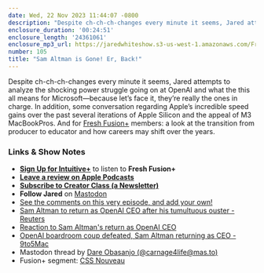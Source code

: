 ```yaml
---
date: Wed, 22 Nov 2023 11:44:07 -0800
description: "Despite ch-ch-ch-changes every minute it seems, Jared attempts to analyze the shocking power struggle going on at OpenAI and what the this all means for Microsoft—because let’s face it, they’re really the ones in charge. In addition, some conversation regarding Apple’s incredible speed gains over the past several iterations of Apple Silicon and the appeal of M3 MacBookPros. And for Fresh Fusion+ members: a look at the transition from producer to educator and how careers may shift over the years."
enclosure_duration: '00:24:51'
enclosure_length: '24361061'
enclosure_mp3_url: https://jaredwhiteshow.s3-us-west-1.amazonaws.com/FreshFusion_Episode_105%20-%20Sam%20Altman%20Gone%20-%20Back.mp3
number: 105
title: "Sam Altman is Gone! Er, Back!"
---
```


Despite ch-ch-ch-changes every minute it seems, Jared attempts to analyze the shocking power struggle going on at OpenAI and what the this all means for Microsoft—because let’s face it, they’re really the ones in charge. In addition, some conversation regarding Apple’s incredible speed gains over the past several iterations of Apple Silicon and the appeal of M3 MacBookPros. And for [Fresh Fusion+](https://plus.intuitivefuture.com) members: a look at the transition from producer to educator and how careers may shift over the years.

### Links & Show Notes

* **[Sign Up for Intuitive+](https://plus.intuitivefuture.com)** to listen to **Fresh Fusion+**
* **[Leave a review on Apple Podcasts](https://podcasts.apple.com/us/podcast/fresh-fusion/id1387528457)**
* **[Subscribe to Creator Class (a Newsletter)](https://jaredwhite.com/creator-class)**
* **Follow Jared** on [Mastodon](https://indieweb.social/@jaredwhite)
* [See the comments on this very episode, and add your own!](https://jaredwhite.com/podcast/105)
* [Sam Altman to return as OpenAI CEO after his tumultuous ouster - Reuters](https://www.reuters.com/technology/sam-altman-return-openai-ceo-2023-11-22/)
* [Reaction to Sam Altman's return as OpenAI CEO](https://www.reuters.com/technology/reaction-sam-altmans-return-openai-ceo-2023-11-22)
* [OpenAI boardroom coup defeated, Sam Altman returning as CEO - 9to5Mac](https://9to5mac.com/2023/11/22/openai-boardroom-coup/)
* Mastodon thread by [Dare Obasanjo \(@carnage4life@mas.to\)](https://mas.to/@carnage4life/111455208500545783)
* Fusion+ segment: [CSS Nouveau](https://www.spicyweb.dev/css-nouveau)